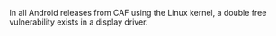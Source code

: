 In all Android releases from CAF using the Linux kernel, a double free vulnerability exists in a display driver.